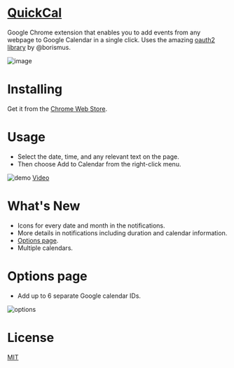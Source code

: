 [QuickCal](http://goo.gl/Xi5CPY)
========
Google Chrome extension that enables you to add events from any webpage to Google Calendar in a single click. Uses the amazing [oauth2 library](https://github.com/borismus/oauth2-extensions) by @borismus.

![image](http://cl.ly/image/0q1x3x3x1y18/Screen%20Shot%202014-12-25%20at%207.20.04%20AM.png)

Installing
===
Get it from the [Chrome Web Store](http://goo.gl/Xi5CPY).

Usage
===
* Select the date, time, and any relevant text on the page.
* Then choose Add to Calendar from the right-click menu.

![demo](http://giant.gfycat.com/WeeklyDeliriousBlackmamba.gif)
[Video](https://www.youtube.com/watch?v=Xu9lpSpKsYE)

What's New
===
* Icons for every date and month in the notifications.
* More details in notifications including duration and calendar information.
* [Options page](chrome-extension://icjajjdjapnambfpabdklkenamgjcfba/options/index.html).
* Multiple calendars.

Options page
===
* Add up to 6 separate Google calendar IDs.

![options](http://cl.ly/image/3Z0S0Q0i0o3Y/options.png)

License
===
[MIT](https://github.com/nishanths/QuickCal/blob/master/LICENSE)